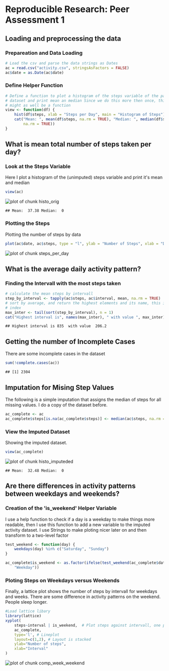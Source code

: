 # Reproducible Research: Peer Assessment 1








## Loading and preprocessing the data

### Prepareation and Data Loading

```r
# Load the csv and parse the data strings as Dates
ac = read.csv("activity.csv", stringsAsFactors = FALSE)
ac$date = as.Date(ac$date)
```



### Define Helper Function


```r
# Define a function to plot a histogram of the steps variable of the passed
# dataset and print mean an median Since we do this more then once, this
# might as well be a function
view <- function(df) {
    hist(df$steps, xlab = "Steps per Day", main = "Histogram of Steps")
    cat("Mean: ", mean(df$steps, na.rm = TRUE), "Median: ", median(df$steps, 
        na.rm = TRUE))
}
```


## What is mean total number of steps taken per day?

### Look at the Steps Variable

Here I plot a histogram of the (unimputed) steps variable and print it's mean and median


```r
view(ac)
```

![plot of chunk histo_orig](figures/histo_orig.png) 

```
## Mean:  37.38 Median:  0
```



### Plotting the Steps

Plotting the number of steps by data


```r
plot(ac$date, ac$steps, type = "l", ylab = "Number of Steps", xlab = "Date")
```

![plot of chunk steps_per_day](figures/steps_per_day.png) 


## What is the average daily activity pattern?


### Finding the Intervall with the most steps taken


```r
# calculate the mean steps by intervall
step_by_interval <- tapply(ac$steps, ac$interval, mean, na.rm = TRUE)
# sort by average, and return the highest elements and its name, this is the
# index
max_inter <- tail(sort(step_by_interval), n = 1)
cat("Highest interval is", names(max_inter), " with value ", max_inter)
```

```
## Highest interval is 835  with value  206.2
```


## Getting the number of Incomplete Cases

There are some incomplete cases in the dataset


```r
sum(!complete.cases(ac))
```

```
## [1] 2304
```



## Imputation for Mising Step Values

The following is a simple imputation that assigns the median of steps for all missing values.
I do a copy of the dataset before.


```r
ac_complete <- ac
ac_complete$steps[is.na(ac_complete$steps)] <- median(ac$steps, na.rm = TRUE)
```



### View the Imputed Dataset

Showing the imputed dataset.


```r
view(ac_complete)
```

![plot of chunk histo_imputeded](figures/histo_imputeded.png) 

```
## Mean:  32.48 Median:  0
```



## Are there differences in activity patterns between weekdays and weekends?

### Creation of the 'is_weekend' Helper Variable

I use a help function to check if a day is a weekday to make things more readable, then I use this function to add a new variable to the imputed activity dataset. I use Strings to make ploting nicer later on and 
then transform to a two-level factor


```r
test_weekend <- function(day) {
    weekdays(day) %in% c("Saturday", "Sunday")
}

ac_complete$is_weekend <- as.factor(ifelse(test_weekend(ac_complete$date), "Weekend", 
    "Weekday"))
```



### Ploting Steps on Weekdays versus Weekends

Finally, a lattice plot shows the number of steps by intervall for weekdays and weeks.  There are some difference in activity patterns on the weekend. People sleep longer.


```r
#Load lattice libary
library(lattice) 
xyplot(
    steps~interval | is_weekend,  # Plot steps against intervall, one plot for value of is_weekend
    ac_complete,
    type='l', # Lineplot
    layout=c(1,2), # Layout is stacked
    ylab="Number of steps",
    xlab="Interval"
)
```

![plot of chunk comp_week_weekend](figures/comp_week_weekend.png) 

